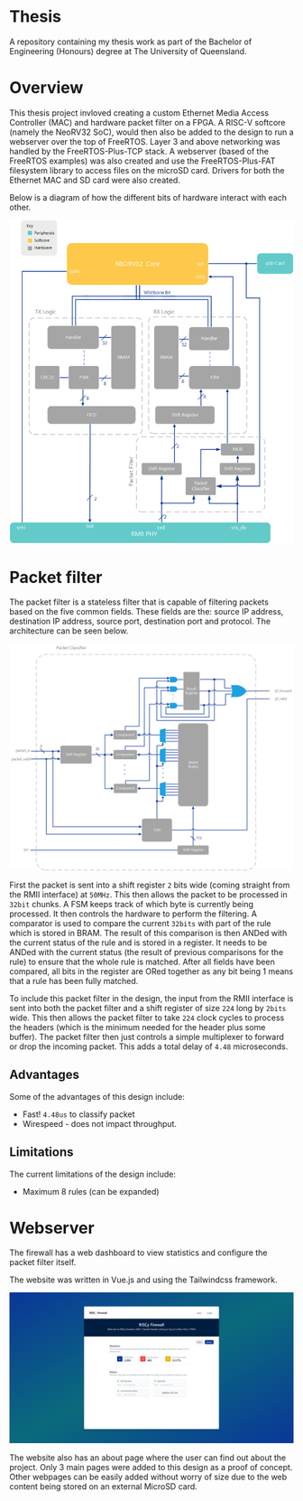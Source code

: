 # Thesis
A repository containing my thesis work as part of the Bachelor of Engineering (Honours) degree at The University of Queensland. 

# Overview

This thesis project invloved creating a custom Ethernet Media Access Controller (MAC) and hardware packet filter on a FPGA. A RISC-V softcore (namely the NeoRV32 SoC), would then also be added to the design to run a webserver over the top of FreeRTOS. Layer 3 and above networking was handled by the FreeRTOS-Plus-TCP stack. A webserver (based of the FreeRTOS examples) was also created and use the FreeRTOS-Plus-FAT filesystem library to access files on the microSD card. Drivers for both the Ethernet MAC and SD card were also created. 

Below is a diagram of how the different bits of hardware interact with each other.

![soc_diagram](diagrams/SoCArchitecture.png "SoC Diagram")

# Packet filter
The packet filter is a stateless filter that is capable of filtering packets based on the five common fields. These fields are the: source IP address, destination IP address, source port, destination port and protocol. The architecture can be seen below.

![packet_filter_arch](diagrams/PacketFilterArchitecture.png "Packet filter architecture")


First the packet is sent into a shift register `2` bits wide (coming straight from the RMII interface) at `50MHz`. This then allows the packet to be processed in `32bit` chunks. A FSM keeps track of which byte is currently being processed. It then controls the hardware to perform the filtering. A comparator is used to compare the current `32bits` with part of the rule which is stored in BRAM. The result of this comparison is then ANDed with the current status of the rule and is stored in a register. It needs to be ANDed with the current status (the result of previous comparisons for the rule) to ensure that the whole rule is matched. After all fields have been compared, all bits in the register are ORed together as any bit being 1 means that a rule has been fully matched.

To include this packet filter in the design, the input from the RMII interface is sent into both the packet filter and a shift register of size `224` long by `2bits` wide. This then allows the packet filter to take `224` clock cycles to process the headers (which is the minimum needed for the header plus some buffer). The packet filter then just controls a simple multiplexer to forward or drop the incoming packet. This adds a total delay of `4.48` microseconds.

## Advantages
Some of the advantages of this design include:
- Fast! `4.48us` to classify packet
- Wirespeed - does not impact throughput. 

## Limitations
The current limitations of the design include:
- Maximum 8 rules (can be expanded)


# Webserver

The firewall has a web dashboard to view statistics and configure the packet filter itself. 

The website was written in Vue.js and using the Tailwindcss framework. 

![webserver](diagrams/firewall_home.png "Webserver Interface")

The website also has an about page where the user can find out about the project. Only 3 main pages were added to this design as a proof of concept. Other webpages can be easily added without worry of size due to the web content being stored on an external MicroSD card.  